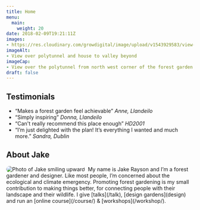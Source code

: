 ```yaml
---
title: Home
menu: 
  main:
    weight: 20
date: 2018-02-09T19:21:11Z
images: 
- https://res.cloudinary.com/growdigital/image/upload/v1543929583/view-42802795151.jpg
imageAlt: 
- View over polytunnel and house to valley beyond
imageCap:
- View over the polytunnel from north west corner of the forest garden
draft: false
--- 
```


## Testimonials

* “Makes a forest garden feel achievable” _Anne, Llandeilo_
* “Simply inspiring” _Donna, Llandeilo_
* “Can't really recommend this place enough” _HD2001_
* “I’m just delighted with the plan! It’s everything I wanted and much more.” _Sandra, Dublin_

## About Jake

<img src="https://res.cloudinary.com/growdigital/image/upload/w_94/v1572195912/jake-smile.jpg" style="float:left; border-radius: 47px; margin-right: 0.5rem;" alt="Photo of Jake smiling upward">
My name is Jake Rayson and I’m a forest gardener and designer. Like most people, I’m concerned about the ecological and climate emergency. Promoting forest gardening is my small contribution to making things better, for connecting people with their landscape and their wildlife.  I give [talks](/talk), [design gardens](design) and run an [online course](/course/) & [workshops](/workshop/).
